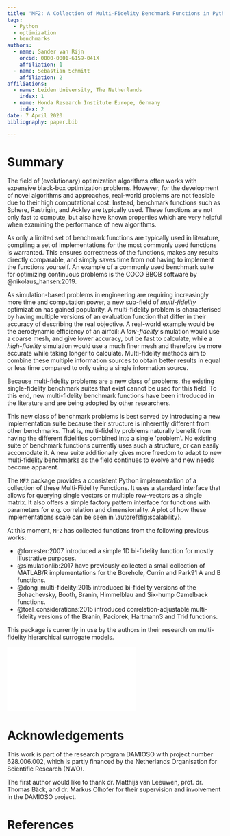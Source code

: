 ```yaml
---
title: 'MF2: A Collection of Multi-Fidelity Benchmark Functions in Python'
tags:
  - Python
  - optimization
  - benchmarks
authors:
  - name: Sander van Rijn
    orcid: 0000-0001-6159-041X
    affiliation: 1
  - name: Sebastian Schmitt
    affiliation: 2
affiliations:
  - name: Leiden University, The Netherlands
    index: 1
  - name: Honda Research Institute Europe, Germany
    index: 2
date: 7 April 2020
bibliography: paper.bib

---
```



# Summary

The field of (evolutionary) optimization algorithms often works with expensive
black-box optimization problems. However, for the development of novel
algorithms and approaches, real-world problems are not feasible due to their
high computational cost. Instead, benchmark functions such as Sphere, Rastrigin,
and Ackley are typically used. These functions are not only fast to compute, but
also have known properties which are very helpful when examining the performance
of new algorithms.

As only a limited set of benchmark functions are typically used in literature,
compiling a set of implementations for the most commonly used functions is
warranted. This ensures correctness of the functions, makes any results directly
comparable, and simply saves time from not having to implement the functions
yourself. An example of a commonly used benchmark suite for optimizing
continuous problems is the COCO BBOB software by @nikolaus_hansen:2019.

As simulation-based problems in engineering are requiring increasingly more time
and computation power, a new sub-field of *multi-fidelity* optimization has
gained popularity. A multi-fidelity problem is characterised by having multiple
versions of an evaluation function that differ in their accuracy of describing
the real objective. A real-world example would be the aerodynamic efficiency of
an airfoil: A *low-fidelity* simulation would use a coarse mesh, and give lower
accuracy, but be fast to calculate, while a *high-fidelity* simulation would use
a much finer mesh and therefore be more accurate while taking longer to
calculate. Multi-fidelity methods aim to combine these multiple information
sources to obtain better results in equal or less time compared to only using a
single information source.

Because multi-fidelity problems are a new class of problems, the existing
single-fidelity benchmark suites that exist cannot be used for this field. To
this end, new multi-fidelity benchmark functions have been introduced in the
literature and are being adopted by other researchers.

This new class of benchmark problems is best served by introducing
a new implementation suite because their structure is inherently different from
other benchmarks. That is, multi-fidelity problems naturally benefit from
having the different fidelities combined into a single 'problem'. No existing
suite of benchmark functions currently uses such a structure, or can easily
accomodate it. A new suite additionally gives more freedom to adapt to new
multi-fidelity benchmarks as the field continues to evolve and new needs become
apparent.

The ``MF2`` package provides a consistent Python implementation of a collection
of these Multi-Fidelity Functions. It uses a standard interface that allows for
querying single vectors or multiple row-vectors as a single matrix. It also
offers a simple factory pattern interface for functions with parameters for e.g.
correlation and dimensionality. A plot of how these implementations scale can
be seen in \autoref{fig:scalability}.

At this moment, ``MF2`` has collected functions
from the following previous works:

  * @forrester:2007 introduced a simple 1D bi-fidelity function for mostly
    illustrative purposes.
  * @simulationlib:2017 have previously collected a small collection of
    MATLAB/R implementations for the Borehole, Currin and Park91 A and B
    functions.
  * @dong_multi-fidelity:2015 introduced bi-fidelity versions of the
    Bohachevsky, Booth, Branin, Himmelblau and Six-hump Camelback functions.
  * @toal_considerations:2015 introduced correlation-adjustable multi-fidelity
    versions of the Branin, Paciorek, Hartmann3 and Trid functions.


This package is currently in use by the authors in their research on
multi-fidelity hierarchical surrogate models.

![**Scalability plot** This plot shows how the evaluation time of high- and
low-fidelity functions scales with the number of points *N* being passed in
simultaneously. The times are divided by the time needed for N=1 as a
normalization. Results are grouped by function dimensionality. If there are
multiple functions, the mean is plotted with error bars indicating the minimum
and maximum time. Note that the 6D Hartmann6 function is significantly more
computationally expensive than other functions by definition, as it requires
multiple matrix multiplications.\label{fig:scalability}](../docs/_static/scalability.pdf)

# Acknowledgements

This work is part of the research program DAMIOSO with project number
628.006.002, which is partly financed by the Netherlands Organisation
for Scientific Research (NWO).

The first author would like to thank dr. Matthijs van Leeuwen, prof. dr. Thomas
Bäck, and dr. Markus Olhofer for their supervision and involvement in the
DAMIOSO project.

# References